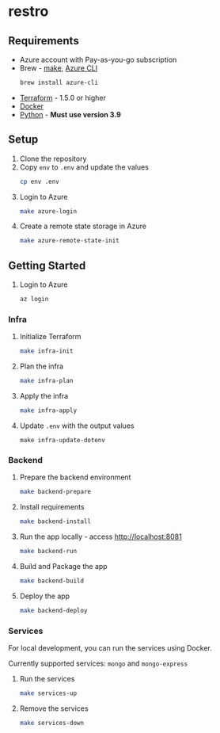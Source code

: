 # restro

## Requirements

- Azure account with Pay-as-you-go subscription
- Brew - [make](https://www.gnu.org/software/make/), [Azure CLI](https://docs.microsoft.com/en-us/cli/azure/install-azure-cli)
  ```bash
  brew install azure-cli
  ```
- [Terraform](https://developer.hashicorp.com/terraform/tutorials/aws-get-started/install-cli) - 1.5.0 or higher
- [Docker](https://docs.docker.com/get-docker/)
- [Python](https://github.com/pyenv/pyenv) - **Must use version 3.9**

## Setup

1. Clone the repository
1. Copy `env` to `.env` and update the values
   ```bash
   cp env .env
   ```
1. Login to Azure
   ```bash
   make azure-login
   ```
1. Create a remote state storage in Azure
   ```bash
   make azure-remote-state-init
   ```

## Getting Started

1. Login to Azure
   ```bash
   az login
   ```

### Infra

1. Initialize Terraform
   ```bash
   make infra-init
   ```
1. Plan the infra

   ```bash
   make infra-plan
   ```

1. Apply the infra
   ```bash
   make infra-apply
   ```
1. Update `.env` with the output values
   ```
   make infra-update-dotenv
   ```

### Backend

1. Prepare the backend environment
   ```bash
   make backend-prepare
   ```
1. Install requirements
   ```bash
   make backend-install
   ```
1. Run the app locally - access [http://localhost:8081](http://localhost:8081)
   ```bash
   make backend-run
   ```
1. Build and Package the app
   ```bash
   make backend-build
   ```
1. Deploy the app
   ```bash
   make backend-deploy
   ```

### Services

For local development, you can run the services using Docker.

Currently supported services: `mongo` and `mongo-express`

1. Run the services
   ```bash
   make services-up
   ```
1. Remove the services
   ```bash
   make services-down
   ```

